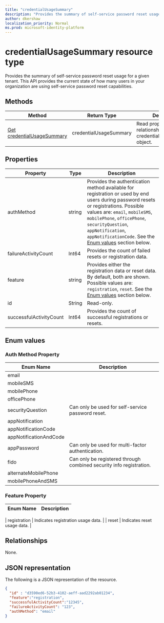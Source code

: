 ```yaml
---
title: "credentialUsageSummary"
description: "Provides the summary of self-service password reset usage for a given tenant."
author: dkershaw
localization_priority: Normal
ms.prod: microsoft-identity-platform
---
```


# credentialUsageSummary resource type

Provides the summary of self-service password reset usage for a given tenant. This API provides the current state of how many users in your organization are using self-service password reset capabilities.

## Methods

| Method | Return Type | Description |
| ------ | ----------- | ----------- |
| [Get credentialUsageSummary](../api/reportroot-list-credentialusagesummary.md) | credentialUsageSummary | Read properties and relationships of the credentialUsageSummary object. |

## Properties

| Property | Type | Description |
| -------- | ---- | ----------- |
| authMethod | string | Provides the authentication method available for registration or used by end users during password resets or registrations. Possible values are: `email`, `mobileSMS`, `mobilePhone`, `officePhone`, `securityQuestion`, `appNotification`, `appNotificationCode`. See the [Enum values](#enum-values) section below. |
| failureActivityCount | Int64 | Provides the count of failed resets or registration data. |
| feature | string | Provides either the registration data or reset data. By default, both are shown. Possible values are: `registration`, `reset`. See the [Enum values](#enum-values) section below. |
| id | String | Read-only. | Unique Id of the activity. |
| successfulActivityCount | Int64 | Provides the count of successful registrations or resets. |

## Enum values

### Auth Method Property

| Enum Name | Description |
| --------- | ----------- |
| email | |
| mobileSMS | |
| mobilePhone | |
| officePhone | |
| securityQuestion | Can only be used for self-service password reset. |
| appNotification | |
| appNotificationCode | |
| appNotificationAndCode | |
| appPassword | Can only be used for multi-factor authentication. |
| fido | Can only be registered through combined security info registration. |
| alternateMobilePhone | |
| mobilePhoneAndSMS | |

### Feature Property

| Enum Name | Description |
| --------- | ----------- |

| registration | Indicates registration usage data. |
| reset | Indicates reset usage data. |

## Relationships

None.

## JSON representation

The following is a JSON representation of the resource.

<!-- {
  "blockType": "resource",
  "optionalProperties": [

  ],
  "@odata.type": "microsoft.graph.credentialUsageSummary"
}-->

```json
{
  "id" : "d3590ed6-52b3-4102-aeff-aad2292ab01234",
  "feature":"registration",
  "successfulActivityCount":"12345",
  "failureActivityCount": "123",
  "authMethod": "email"
}
```

<!-- uuid: 8fcb5dbc-d5aa-4681-8e31-b001d5168d79
2015-10-25 14:57:30 UTC -->
<!-- {
  "type": "#page.annotation",
  "description": "credentialUsageSummary resource",
  "keywords": "",
  "section": "documentation",
  "tocPath": ""
}-->
